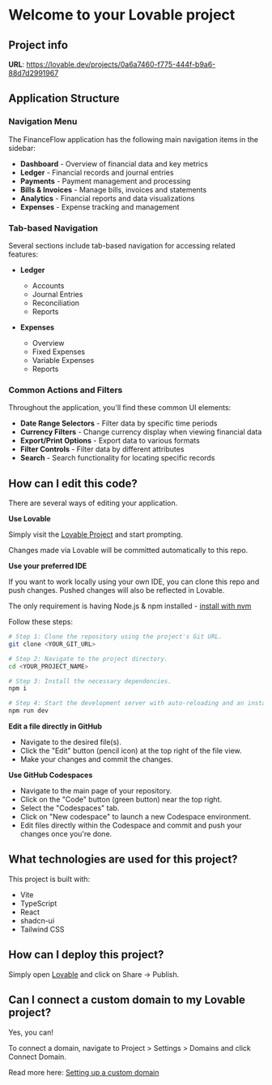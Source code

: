 
# Welcome to your Lovable project

## Project info

**URL**: https://lovable.dev/projects/0a6a7460-f775-444f-b9a6-88d7d2991967

## Application Structure

### Navigation Menu

The FinanceFlow application has the following main navigation items in the sidebar:

- **Dashboard** - Overview of financial data and key metrics
- **Ledger** - Financial records and journal entries 
- **Payments** - Payment management and processing
- **Bills & Invoices** - Manage bills, invoices and statements
- **Analytics** - Financial reports and data visualizations
- **Expenses** - Expense tracking and management

### Tab-based Navigation

Several sections include tab-based navigation for accessing related features:

- **Ledger**
  - Accounts
  - Journal Entries
  - Reconciliation
  - Reports

- **Expenses**
  - Overview
  - Fixed Expenses
  - Variable Expenses
  - Reports

### Common Actions and Filters

Throughout the application, you'll find these common UI elements:

- **Date Range Selectors** - Filter data by specific time periods
- **Currency Filters** - Change currency display when viewing financial data
- **Export/Print Options** - Export data to various formats
- **Filter Controls** - Filter data by different attributes
- **Search** - Search functionality for locating specific records

## How can I edit this code?

There are several ways of editing your application.

**Use Lovable**

Simply visit the [Lovable Project](https://lovable.dev/projects/0a6a7460-f775-444f-b9a6-88d7d2991967) and start prompting.

Changes made via Lovable will be committed automatically to this repo.

**Use your preferred IDE**

If you want to work locally using your own IDE, you can clone this repo and push changes. Pushed changes will also be reflected in Lovable.

The only requirement is having Node.js & npm installed - [install with nvm](https://github.com/nvm-sh/nvm#installing-and-updating)

Follow these steps:

```sh
# Step 1: Clone the repository using the project's Git URL.
git clone <YOUR_GIT_URL>

# Step 2: Navigate to the project directory.
cd <YOUR_PROJECT_NAME>

# Step 3: Install the necessary dependencies.
npm i

# Step 4: Start the development server with auto-reloading and an instant preview.
npm run dev
```

**Edit a file directly in GitHub**

- Navigate to the desired file(s).
- Click the "Edit" button (pencil icon) at the top right of the file view.
- Make your changes and commit the changes.

**Use GitHub Codespaces**

- Navigate to the main page of your repository.
- Click on the "Code" button (green button) near the top right.
- Select the "Codespaces" tab.
- Click on "New codespace" to launch a new Codespace environment.
- Edit files directly within the Codespace and commit and push your changes once you're done.

## What technologies are used for this project?

This project is built with:

- Vite
- TypeScript
- React
- shadcn-ui
- Tailwind CSS

## How can I deploy this project?

Simply open [Lovable](https://lovable.dev/projects/0a6a7460-f775-444f-b9a6-88d7d2991967) and click on Share -> Publish.

## Can I connect a custom domain to my Lovable project?

Yes, you can!

To connect a domain, navigate to Project > Settings > Domains and click Connect Domain.

Read more here: [Setting up a custom domain](https://docs.lovable.dev/tips-tricks/custom-domain#step-by-step-guide)
